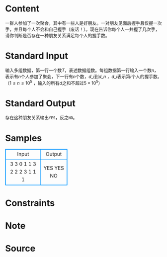 
# Content

一群人参加了一次聚会，其中有一些人是好朋友。一对朋友见面后握手且仅握一次手，并且每个人不会和自己握手（废话！）。现在告诉你每个人一共握了几次手，请你判断是否存在一种朋友关系满足每个人的握手数。

# Standard Input

输入多组数据，第一行一个数$T$，表述数据组数。每组数据第一行输入一个数$n$，表示有$n$个人参加了聚会，下一行有$n$个数，$d\_i$到$d\_n$ ，$d\_i$表示第$i$个人的握手数。
（$1\leq n\leq 10^5$ ，输入的所有$d$之和不超过$5\times 10^5$）

# Standard Output

存在这种朋友关系输出`YES`，反之`NO`。

# Samples

<style>
        table,table tr th, table tr td { border:1px solid #0094ff; }
        table { width: 200px; min-height: 25px; line-height: 25px; text-align: center; border-collapse: collapse;}   
    </style>
<table>
	<tr>
		<td>Input</td>
		<td>Output</td>
	</tr>
<tr><td>3
3
0 1 1
3
2 2 2
3
1 1 1</td><td>YES
YES
NO</td></tr></table>


# Constraints



# Note



# Source


